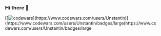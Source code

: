 ### Hi there 👋

<!--
**Unstantin/Unstantin** is a ✨ _special_ ✨ repository because its `README.md` (this file) appears on your GitHub profile.

Here are some ideas to get you started:

- 🔭 I’m currently working on ...
- 🌱 I’m currently learning ...
- 👯 I’m looking to collaborate on ...
- 🤔 I’m looking for help with ...
- 💬 Ask me about ...
- 📫 How to reach me: ...
- 😄 Pronouns: ...
- ⚡ Fun fact: ...
-->

[[![codewars]([https://www.codewars.com/users/username/badges/middle](https://www.codewars.com/users/Unstantin/badges/large))](https://www.codewars.com/users/Unstantin)](https://www.codewars.com/users/Unstantin/badges/large)https://www.codewars.com/users/Unstantin/badges/large
